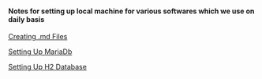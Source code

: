 #### Notes for setting up local machine for various softwares which we use on daily basis 

[Creating .md Files](https://guides.github.com/features/mastering-markdown/)

[Setting Up MariaDb](https://github.com/ssivaprasad/notes/blob/master/setting_up_mariadb.md)

[Setting Up H2 Database](https://github.com/ssivaprasad/notes/blob/master/setting_up_h2_database.md)
